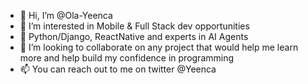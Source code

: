 - 👋 Hi, I’m @Ola-Yeenca
- 👀 I’m interested in Mobile & Full Stack dev opportunities 
- 🌱 Python/Django, ReactNative and experts in AI Agents
- 💞️ I’m looking to collaborate on any project that would help me learn more and help build my confidence in programming
- 📫 You can reach out to me on twitter @Yeenca

<!---
Ola-Yeenca/Ola-Yeenca is a ✨ special ✨ repository because its `README.md` (this file) appears on your GitHub profile.
You can click the Preview link to take a look at your changes.
--->
